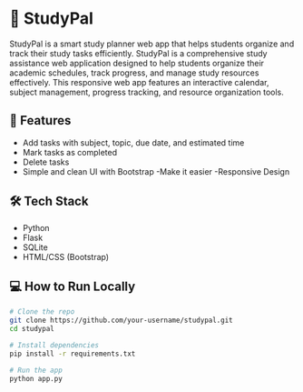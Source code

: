 # 📘 StudyPal

StudyPal is a smart study planner web app that helps students organize and track their study tasks efficiently.
StudyPal is a comprehensive study assistance web application designed to help students organize their academic schedules, track progress, and manage study resources effectively. 
This responsive web app features an interactive calendar, subject management, progress tracking, and resource organization tools.

## 🚀 Features
- Add tasks with subject, topic, due date, and estimated time
- Mark tasks as completed
- Delete tasks
- Simple and clean UI with Bootstrap
-Make it easier
-Responsive Design

## 🛠 Tech Stack
- Python
- Flask
- SQLite
- HTML/CSS (Bootstrap)

## 💻 How to Run Locally

```bash
# Clone the repo
git clone https://github.com/your-username/studypal.git
cd studypal

# Install dependencies
pip install -r requirements.txt

# Run the app
python app.py
